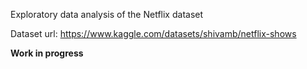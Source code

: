 Exploratory data analysis of the Netflix dataset

Dataset url:
https://www.kaggle.com/datasets/shivamb/netflix-shows

**Work in progress**
